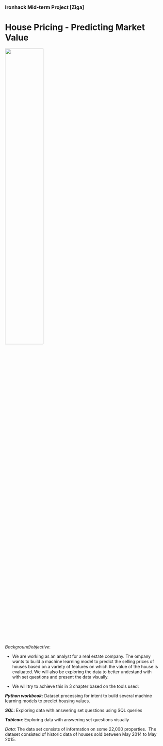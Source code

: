 ### Ironhack Mid-term Project [Ziga]

# House Pricing - Predicting Market Value

<img src="https://miro.medium.com/max/1400/1*2djb7kXk2I4SNLBHogl87Q.jpeg" width="50%"></img>

*Background/objective*: 

- We are working as an analyst for a real estate company. The ompany wants to build a machine learning model to predict the selling prices of houses based on a variety of features on which the value of the house is evaluated. We will also be exploring the data to better undestand with with set questions and present the data visually. 

- We will try to achieve this in 3 chapter based on the tools used:

***Python workbook***: Dataset processing for intent to build several machine learning models to predict housing values. 

***SQL***: Exploring data with answering set questions using SQL queries

***Tableau***: Exploring data with answering set questions visually

*Data*: The data set consists of information on some 22,000 properties.  The dataset consisted of historic data of houses sold between May 2014 to May 2015.

